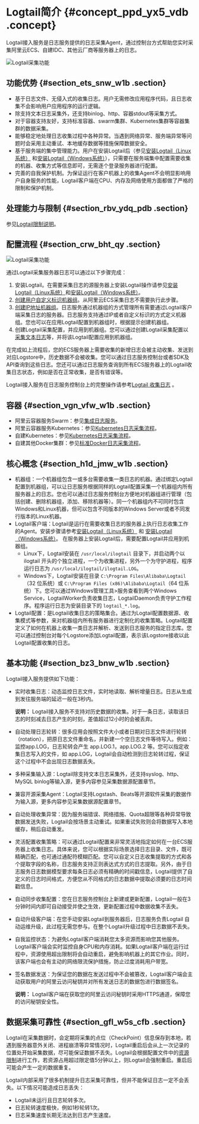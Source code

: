 # Logtail简介 {#concept_ppd_yx5_vdb .concept}

Logtail接入服务是日志服务提供的日志采集Agent，通过控制台方式帮助您实时采集阿里云ECS、自建IDC、其他云厂商等服务器上的日志。

![Logtail采集功能](images/2650_zh-CN.png "Logtail采集功能")

## 功能优势 {#section_ets_snw_w1b .section}

-   基于日志文件、无侵入式的收集日志。用户无需修改应用程序代码，且日志收集不会影响用户应用程序的运行逻辑。
-   除支持文本日志采集外，还支持binlog、http、容器stdout等采集方式。
-   对于容器支持友好，支持标准容器、swarm集群、Kubernetes集群等容器集群的数据采集。
-   能够稳定地处理日志收集过程中各种异常。当遇到网络异常、服务端异常等问题时会采用主动重试、本地缓存数据等措施保障数据安全。
-   基于服务端的集中管理能力。用户在安装Logtail后（参见[安装Logtail（Linux系统）](../../../../intl.zh-CN/数据采集/Logtail采集/安装/安装Logtail（Linux系统）.md#) 和[安装Logtail（Windows系统）](../../../../intl.zh-CN/数据采集/Logtail采集/安装/安装Logtail（Windows系统）.md#)），只需要在服务端集中配置需要收集的机器、收集方式等信息即可，无需逐个登录服务器进行配置。
-   完善的自我保护机制。为保证运行在客户机器上的收集Agent不会明显影响用户自身服务的性能，Logtail客户端在CPU、内存及网络使用方面都做了严格的限制和保护机制。

## 处理能力与限制 {#section_rbv_ydq_pdb .section}

参见[Logtail限制说明](../../../../intl.zh-CN/数据采集/Logtail采集/Logtail限制说明.md#)。

## 配置流程 {#section_crw_bht_qy .section}

![Logtail采集功能](images/2652_zh-CN.png "配置流程")

通过Logtail采集服务器日志可以通过以下步骤完成：

1.  安装Logtail。在需要采集日志的源服务器上安装Logtail操作请参见[安装Logtail（Linux系统）](../../../../intl.zh-CN/数据采集/Logtail采集/安装/安装Logtail（Linux系统）.md#)和[安装Logtail（Windows系统）](../../../../intl.zh-CN/数据采集/Logtail采集/安装/安装Logtail（Windows系统）.md#)。
2.  [创建用户自定义标识机器组](../../../../intl.zh-CN/数据采集/Logtail采集/机器组/创建用户自定义标识机器组.md#)。从阿里云ECS采集日志不需要执行此步骤。
3.  [创建IP地址机器组](../../../../intl.zh-CN/数据采集/Logtail采集/机器组/创建IP地址机器组.md#)。日志服务通过机器组的方式管理所有需要通过Logtail客户端采集日志的服务器。日志服务支持通过IP或者自定义标识的方式定义机器组。您也可以在应用Logtail配置到机器组时，根据提示创建机器组。
4.  创建Logtail采集配置，并应用到机器组。您可以通过创建Logtail采集配置以 [采集文本日志](../../../../intl.zh-CN/数据采集/Logtail采集/文本日志/采集文本日志.md#)等，并将该Logtail配置应用到机器组。

在完成如上流程后，您的ECS服务器上需要收集的新增日志会被主动收集、发送到对应Logstore中，历史数据不会被收集。您可以通过日志服务控制台或者SDK及API查询到这些日志。您还可以通过日志服务查询到所有ECS服务器上的Logtail收集日志状态，例如是否在正常收集，是否有错误等。

Logtail接入服务在日志服务控制台上的完整操作请参考[Logtail 收集日志](intl.zh-CN/数据采集/Logtail采集/文本日志/采集文本日志.md) 。

## 容器 {#section_vgn_vfw_w1b .section}

-   阿里云容器服务Swarm：参见[集成日志服务](../../../../intl.zh-CN/用户指南/日志管理/集成日志服务.md#)。
-   阿里云容器服务Kubernetes：参见[Kubernetes日志采集流程](../../../../intl.zh-CN/数据采集/Logtail采集/容器日志采集/Kubernetes日志采集流程.md#)。
-   自建Kubernetes：参见[Kubernetes日志采集流程](../../../../intl.zh-CN/数据采集/Logtail采集/容器日志采集/Kubernetes日志采集流程.md#)。
-   自建其他Docker集群：参见[标准Docker日志采集流程](../../../../intl.zh-CN/数据采集/Logtail采集/容器日志采集/标准Docker日志采集流程.md#)。

## 核心概念 {#section_h1d_jmw_w1b .section}

-   机器组：一个机器组包含一或多台需要收集一类日志的机器。通过绑定Logtail配置到机器组，可以让日志服务根据同样的Logtail配置采集一个机器组内所有服务器上的日志。您也可以通过日志服务控制台方便地对机器组进行管理（包括创建、删除机器组，添加、移除机器等）。同一个机器组内不可同时包含Windows和Linux机器，但可以包含不同版本的Windows Server或者不同发行版本的Linux机器。
-   Logtail客户端：Logtail是运行在需要收集日志的服务器上执行日志收集工作的Agent。安装步骤请参考[安装Logtail（Linux系统）](../../../../intl.zh-CN/数据采集/Logtail采集/安装/安装Logtail（Linux系统）.md#) 和 [安装Logtail（Windows系统）](../../../../intl.zh-CN/数据采集/Logtail采集/安装/安装Logtail（Windows系统）.md#)。 在服务器上安装Logtail后，需要配置Logtail并应用到机器组。
    -   Linux下，Logtail安装在 `/usr/local/ilogtail` 目录下，并启动两个以 ilogtail 开头的个独立进程，一个为收集进程，另外一个为守护进程，程序运行日志为 `/usr/local/ilogtail/ilogtail.LOG`。
    -   Windows下，Logtail安装在目录 `C:\Program Files\Alibaba\Logtail`（32 位系统）或 `C:\Program Files (x86)\Alibaba\Logtail`（64 位系统）下。您可以通过Windows管理工具\>服务查看到两个Windows Service，LogtailWorker负责收集日志，LogtailDaemon负责守护工作程序。程序运行日志为安装目录下的 `logtail_*.log`。
-   Logtail配置：是Logtail收集日志的策略集合。通过为Logtail配置数据源、收集模式等参数，来对机器组内所有服务器进行定制化的收集策略。Logtail配置定义了如何在机器上收集一类日志并解析、发送到日志服务的指定日志库。您可以通过控制台对每个Logstore添加Logtail配置，表示该Logstore接收以此Logtail配置收集的日志。

## 基本功能 {#section_bz3_bnw_w1b .section}

Logtail接入服务提供如下功能：

-   实时收集日志：动态监控日志文件，实时地读取、解析增量日志。日志从生成到发往服务端的延迟一般在3秒内。

    **说明：** Logtail接入服务不支持对历史数据的收集。对于一条日志，读取该日志的时刻减去日志产生的时刻，差值超过12小时的会被丢弃。

-   自动处理日志轮转：很多应用会按照文件大小或者日期对日志文件进行轮转（rotation），把原日志文件重命名，并新建一个空日志文件等待写入。例如：监控app.LOG，日志轮转会产生 app.LOG.1，app.LOG.2 等。您可以指定收集日志写入的文件，如 app.LOG，Logtail会自动检测到日志轮转过程，保证这个过程中不会出现日志数据丢失。
-   多种采集输入源：Logtail除支持文本日志采集外，还支持syslog、http、MySQL binlog等输入源，更多内容参见采集数据源配置章节。
-   兼容开源采集Agent：Logtail支持Logstash、Beats等开源软件采集的数据作为输入源，更多内容参见采集数据源配置章节。
-   自动处理收集异常：因为服务端错误、网络措施、Quota超限等各种异常导致数据发送失败，Logtail会按场景主动重试。如果重试失败则会将数据写入本地缓存，稍后自动重发。
-   灵活配置收集策略：可以通过Logtail配置来非常灵活地指定如何在一台ECS服务器上收集日志。具体来说，您可以根据实际场景选择日志目录、文件，既可精确匹配，也可通过通配符模糊匹配。您可以自定义日志收集提取的方式和各个提取字段的名称，日志服务支持正则表达式方式的日志提取。另外，由于日志服务日志数据模型要求每条日志必须有精确的时间戳信息，Logtail提供了自定义的日志时间格式，方便您从不同格式的日志数据中提取必须要的日志时间戳信息。
-   自动同步收集配置：您在日志服务控制台上新建或更新配置，Logtail一般在3分钟时间内即可自动接受并使之生效，更新配置过程中数据收集不丢失。
-   自动升级客户端：在您手动安装Logtail到服务器后，日志服务负责Logtail 自动运维升级，此过程无需您参与。在整个Logtail升级过程中日志数据不丢失。
-   自我监控状态：为避免Logtail客户端消耗您太多资源而影响您其他服务。Logtail客户端会实时监控自身CPU和内存消耗。如果Logtail客户端在运行过程中，资源使用超出限制将会自动重启，避免影响机器上的其它作业。同时，该客户端也会有主动的网络限流保护措施，防止过度消耗用户带宽。
-   签名数据发送：为保证您的数据在发送过程中不会被篡改，Logtail客户端会主动获取用户的阿里云访问秘钥并对所有发送日志的数据包进行数据签名。

    **说明：** Logtail客户端在获取您的阿里云访问秘钥时采用HTTPS通道，保障您的访问秘钥安全性。


## 数据采集可靠性 {#section_gfl_w5s_cfb .section}

Logtail在采集数据时，会定期将采集的点位（CheckPoint）信息保存到本地，若遇到服务器意外关闭、进程崩溃等异常情况时，Logtail重启后会从上一次记录的位置处开始采集数据，尽可能保证数据不丢失。Logtail会根据配置文件中的[资源限制](intl.zh-CN/数据采集/Logtail采集/安装/配置启动参数.md)进行工作，若资源占用超过限定值5分钟以上，则Logtail会强制重启。重启后可能会产生一定的数据重复。

Logtail内部采用了很多机制提升日志采集可靠性，但并不能保证日志一定不会丢失。以下情况可能造成日志丢失：

-   Logtail未运行且日志轮转多次。
-   日志轮转速度极快，例如1秒轮转1次。
-   日志采集速度长期无法达到日志产生速度。

